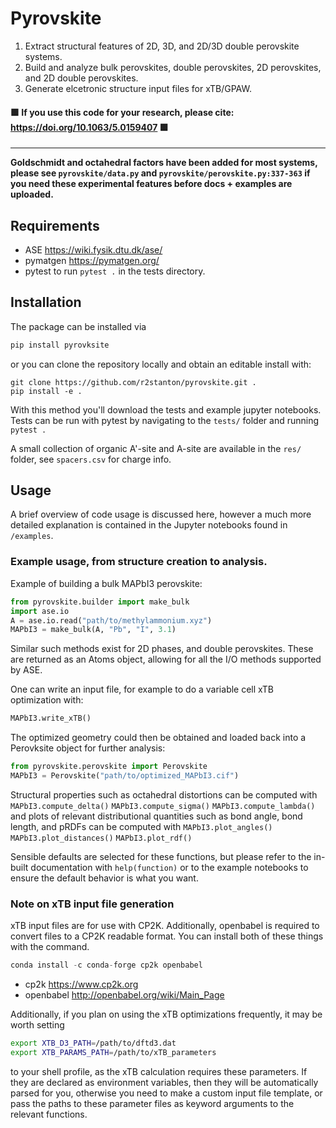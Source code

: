 # Pyrovskite
1) Extract structural features of 2D, 3D, and 2D/3D double perovskite systems.
2) Build and analyze bulk perovskites, double perovskites, 2D perovskites, and 2D double perovskites.
3) Generate elcetronic structure input files for xTB/GPAW.

#### 🟩 If you use this code for your research, please cite: https://doi.org/10.1063/5.0159407 🟩

--------

**Goldschmidt and octahedral factors have been added for most systems, please see `pyrovskite/data.py` and `pyrovskite/perovskite.py:337-363` if you need these experimental features before docs + examples are uploaded.**

## Requirements
- ASE https://wiki.fysik.dtu.dk/ase/
- pymatgen https://pymatgen.org/
- pytest to run ```pytest .``` in the tests directory.

## Installation
The package can be installed via 
```python
pip install pyrovksite
```

or you can clone the repository locally and obtain an editable install with:

```
git clone https://github.com/r2stanton/pyrovskite.git .
pip install -e .
```

With this method you'll download the tests and example jupyter notebooks. Tests can be run with pytest by navigating to the `tests/` folder and running ```pytest .```

A small collection of organic A'-site and A-site are available in the `res/` folder, see `spacers.csv` for charge info.

## Usage
A brief overview of code usage is discussed here, however a much more detailed explanation is contained in the Jupyter notebooks found in `/examples`.

### Example usage, from structure creation to analysis.

Example of building a bulk MAPbI3 perovskite:

```python
from pyrovskite.builder import make_bulk
import ase.io
A = ase.io.read("path/to/methylammonium.xyz")
MAPbI3 = make_bulk(A, "Pb", "I", 3.1)
```
Similar such methods exist for 2D phases, and double perovskites. These are returned as an Atoms object, allowing for all the I/O methods supported by ASE.

One can write an input file, for example to do a variable cell xTB optimization with:
```python
MAPbI3.write_xTB()
```

The optimized geometry could then be obtained and loaded back into a Perovksite object for further analysis:
```python
from pyrovskite.perovskite import Perovskite
MAPbI3 = Perovskite("path/to/optimized_MAPbI3.cif")
```

Structural properties such as octahedral distortions can be computed with ```MAPbI3.compute_delta()``` ```MAPbI3.compute_sigma()``` ```MAPbI3.compute_lambda()``` and plots of relevant distributional quantities such as bond angle, bond length, and pRDFs can be computed with ```MAPbI3.plot_angles()``` ```MAPbI3.plot_distances()``` ```MAPbI3.plot_rdf()```

Sensible defaults are selected for these functions, but please refer to the in-built documentation with ```help(function)``` or to the example notebooks to ensure the default behavior is what you want.


### Note on xTB input file generation
xTB input files are for use with CP2K. Additionally, openbabel is required to
convert files to a CP2K readable format. You can install both of these things
with the command.
 
```python
conda install -c conda-forge cp2k openbabel
```
 - cp2k https://www.cp2k.org
 - openbabel http://openbabel.org/wiki/Main_Page

Additionally, if you plan on using the xTB optimizations frequently, it may be worth setting 
```zsh
export XTB_D3_PATH=/path/to/dftd3.dat
export XTB_PARAMS_PATH=/path/to/xTB_parameters
```
to your shell profile, as the xTB calculation requires these parameters. If they are declared as environment variables, then they will be automatically parsed for you, otherwise you need to make a custom input file template, or pass the paths to these parameter files as keyword arguments to the relevant functions.
